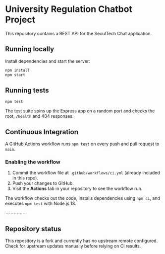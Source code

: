 # University Regulation Chatbot Project

This repository contains a REST API for the SeoulTech Chat application.

## Running locally

Install dependencies and start the server:

```bash
npm install
npm start
```

## Running tests

```
npm test
```

The test suite spins up the Express app on a random port and checks the root, `/health` and 404 responses.

## Continuous Integration

A GitHub Actions workflow runs `npm test` on every push and pull request to `main`.

### Enabling the workflow

1. Commit the workflow file at `.github/workflows/ci.yml` (already included in this repo).
2. Push your changes to GitHub.
3. Visit the **Actions** tab in your repository to see the workflow run.

The workflow checks out the code, installs dependencies using `npm ci`, and executes `npm test` with Node.js 18.

=======
## Repository status

This repository is a fork and currently has no upstream remote configured. Check
for upstream updates manually before relying on CI results.
